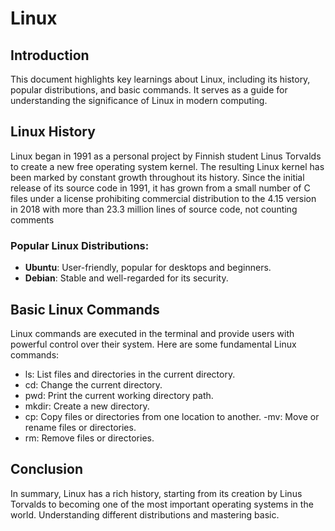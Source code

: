 # Linux

## Introduction
This document highlights key learnings about Linux, including its history, popular distributions, and basic commands. 
It serves as a guide for understanding the significance of Linux in modern computing.

## Linux History
Linux began in 1991 as a personal project by Finnish student Linus Torvalds to create a new free operating system kernel. 
The resulting Linux kernel has been marked by constant growth throughout its history. Since the initial release of its source code in 1991, 
it has grown from a small number of C files under a license prohibiting commercial distribution to the 4.15 version in 2018 with more than 23.3 million lines of source code, not counting comments



### Popular Linux Distributions:
- **Ubuntu**: User-friendly, popular for desktops and beginners.
- **Debian**: Stable and well-regarded for its security.




##  Basic Linux Commands
Linux commands are executed in the terminal and provide users with powerful control over their system. Here are some fundamental Linux commands:

- ls: List files and directories in the current directory.
- cd: Change the current directory.
- pwd: Print the current working directory path.
- mkdir: Create a new directory.
- cp: Copy files or directories from one location to another.
-mv: Move or rename files or directories.
- rm: Remove files or directories.


## Conclusion
In summary, Linux has a rich history, starting from its creation by Linus Torvalds to becoming one of the most important operating systems in the world. 
Understanding different distributions and mastering basic.
